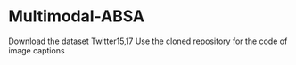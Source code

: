 # Multimodal-ABSA

Download the dataset Twitter15,17
Use the cloned repository for the code of image captions
